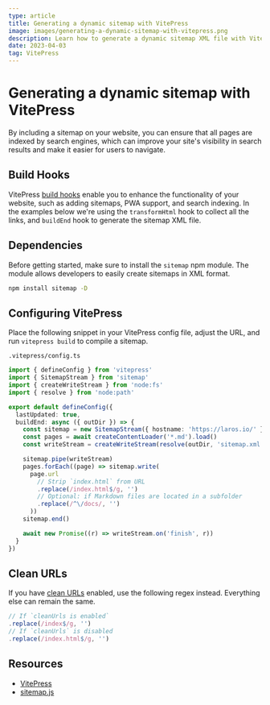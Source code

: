 ```yaml
---
type: article
title: Generating a dynamic sitemap with VitePress
image: images/generating-a-dynamic-sitemap-with-vitepress.png
description: Learn how to generate a dynamic sitemap XML file with VitePress, using the transformHtml and buildEnd build hooks. 
date: 2023-04-03
tag: VitePress
---
```


# Generating a dynamic sitemap with VitePress

By including a sitemap on your website, you can ensure that all pages are indexed by search engines, which can improve your site's visibility in search results and make it easier for users to navigate.

## Build Hooks

VitePress [build hooks](https://vitepress.dev/reference/site-config#build-hooks) enable you to enhance the functionality of your website, such as adding sitemaps, PWA support, and search indexing. In the examples below we're using the `transformHtml` hook to collect all the links, and `buildEnd` hook to generate the sitemap XML file.

## Dependencies

Before getting started, make sure to install the `sitemap` npm module. The module allows developers to easily create sitemaps in XML format.

```bash
npm install sitemap -D
```

## Configuring VitePress

Place the following snippet in your VitePress config file, adjust the URL, and run `vitepress build` to compile a sitemap.

`.vitepress/config.ts`

```ts
import { defineConfig } from 'vitepress'
import { SitemapStream } from 'sitemap'
import { createWriteStream } from 'node:fs'
import { resolve } from 'node:path'

export default defineConfig({
  lastUpdated: true,
  buildEnd: async ({ outDir }) => {
    const sitemap = new SitemapStream({ hostname: 'https://laros.io/' })
    const pages = await createContentLoader('*.md').load()
    const writeStream = createWriteStream(resolve(outDir, 'sitemap.xml'))

    sitemap.pipe(writeStream)
    pages.forEach((page) => sitemap.write(
      page.url
        // Strip `index.html` from URL
        .replace(/index.html$/g, '')
        // Optional: if Markdown files are located in a subfolder
        .replace(/^\/docs/, '')
      ))
    sitemap.end()

    await new Promise((r) => writeStream.on('finish', r))
  }
})
```

## Clean URLs

If you have [clean URLs](https://vitepress.dev/guide/routing#generating-clean-url) enabled, use the following regex instead. Everything else can remain the same.

```ts
// If `cleanUrls is enabled`
.replace(/index$/g, '')
// If `cleanUrls` is disabled
.replace(/index.html$/g, '')
```

## Resources

* [VitePress](https://vitepress.dev/)
* [sitemap.js](https://github.com/ekalinin/sitemap.js)